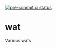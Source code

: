 [![pre-commit.ci status](https://results.pre-commit.ci/badge/github/asottile/wat/master.svg)](https://results.pre-commit.ci/latest/github/asottile/wat/master)

wat
===

Various wats
